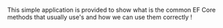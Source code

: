 
This simple application is provided to show what is the common EF Core methods that usually use's and how we can use them correctly !
